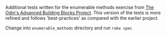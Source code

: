 Additional tests written for the enumerable methods exercise from [The Odin's Advanced Building Blocks Project](http://www.theodinproject.com/ruby-programming/advanced-building-blocks). This version of the tests is more refined and follows 'best-practices' as compared with the earlier project.

Change into <code>enumerable_methods</code> directory and run <code>rake spec</code>
